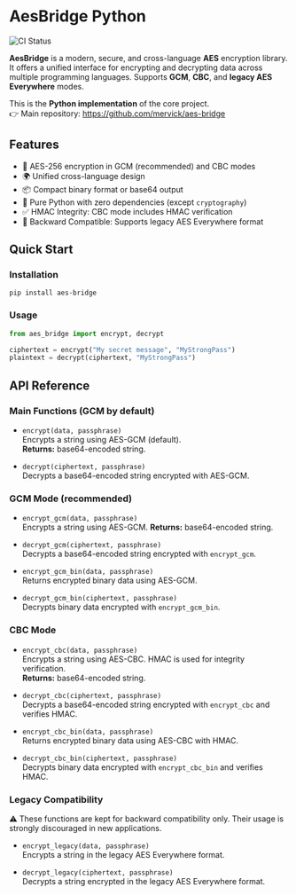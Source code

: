 # AesBridge Python
![CI Status](https://github.com/mervick/aes-bridge-python/actions/workflows/python-tests.yml/badge.svg)

**AesBridge** is a modern, secure, and cross-language **AES** encryption library. It offers a unified interface for encrypting and decrypting data across multiple programming languages. Supports **GCM**, **CBC**, and **legacy AES Everywhere** modes.


This is the **Python implementation** of the core project.  
👉 Main repository: https://github.com/mervick/aes-bridge

## Features

- 🔐 AES-256 encryption in GCM (recommended) and CBC modes
- 🌍 Unified cross-language design
- 📦 Compact binary format or base64 output
- 🐍 Pure Python with zero dependencies (except `cryptography`)
- ✅ HMAC Integrity: CBC mode includes HMAC verification
- 🔄 Backward Compatible: Supports legacy AES Everywhere format

## Quick Start

### Installation

```
pip install aes-bridge
```

### Usage
```python
from aes_bridge import encrypt, decrypt

ciphertext = encrypt("My secret message", "MyStrongPass")
plaintext = decrypt(ciphertext, "MyStrongPass")
```

## API Reference

### Main Functions (GCM by default)

- `encrypt(data, passphrase)`  
  Encrypts a string using AES-GCM (default).  
  **Returns:** base64-encoded string.
  
- `decrypt(ciphertext, passphrase)`  
  Decrypts a base64-encoded string encrypted with AES-GCM.

### GCM Mode (recommended)

- `encrypt_gcm(data, passphrase)`  
  Encrypts a string using AES-GCM.
  **Returns:** base64-encoded string.

- `decrypt_gcm(ciphertext, passphrase)`  
  Decrypts a base64-encoded string encrypted with `encrypt_gcm`.

- `encrypt_gcm_bin(data, passphrase)`  
  Returns encrypted binary data using AES-GCM.

- `decrypt_gcm_bin(ciphertext, passphrase)`  
  Decrypts binary data encrypted with `encrypt_gcm_bin`.

### CBC Mode

- `encrypt_cbc(data, passphrase)`  
  Encrypts a string using AES-CBC. 
  HMAC is used for integrity verification.  
  **Returns:** base64-encoded string.  

- `decrypt_cbc(ciphertext, passphrase)`  
  Decrypts a base64-encoded string encrypted with `encrypt_cbc` and verifies HMAC.

- `encrypt_cbc_bin(data, passphrase)`  
  Returns encrypted binary data using AES-CBC with HMAC.

- `decrypt_cbc_bin(ciphertext, passphrase)`  
  Decrypts binary data encrypted with `encrypt_cbc_bin` and verifies HMAC.

### Legacy Compatibility

⚠️ These functions are kept for backward compatibility only.
Their usage is strongly discouraged in new applications.

- `encrypt_legacy(data, passphrase)`  
  Encrypts a string in the legacy AES Everywhere format.  

- `decrypt_legacy(ciphertext, passphrase)`  
  Decrypts a string encrypted in the legacy AES Everywhere format.


